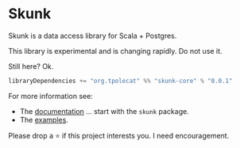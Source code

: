 # Skunk

Skunk is a data access library for Scala + Postgres.

This library is experimental and is changing rapidly. Do not use it.

Still here? Ok.

```scala
libraryDependencies += "org.tpolecat" %% "skunk-core" % "0.0.1"
```

For more information see:

- The [documentation](https://javadoc.io/doc/org.tpolecat/skunk-core_2.12) … start with the `skunk` package.
- The [examples](modules/example/src/main/scala).

Please drop a :star: if this project interests you. I need encouragement.
